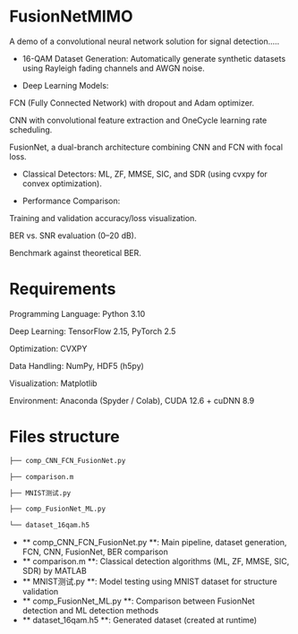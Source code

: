# FusionNetMIMO
A demo of a convolutional neural network solution for signal detection.....

- 16-QAM Dataset Generation: Automatically generate synthetic datasets using Rayleigh fading channels and AWGN noise.

- Deep Learning Models:

FCN (Fully Connected Network) with dropout and Adam optimizer.

CNN with convolutional feature extraction and OneCycle learning rate scheduling.

FusionNet, a dual-branch architecture combining CNN and FCN with focal loss.

- Classical Detectors: ML, ZF, MMSE, SIC, and SDR (using cvxpy for convex optimization).

- Performance Comparison:

Training and validation accuracy/loss visualization.

BER vs. SNR evaluation (0–20 dB).

Benchmark against theoretical BER.

# Requirements
Programming Language: Python 3.10

Deep Learning: TensorFlow 2.15, PyTorch 2.5

Optimization: CVXPY

Data Handling: NumPy, HDF5 (h5py)

Visualization: Matplotlib

Environment: Anaconda (Spyder / Colab), CUDA 12.6 + cuDNN 8.9

# Files structure

```bash
├── comp_CNN_FCN_FusionNet.py      

├── comparison.m                

├── MNIST测试.py                    

├── comp_FusionNet_ML.py    

└── dataset_16qam.h5     
```
- ** comp_CNN_FCN_FusionNet.py **: Main pipeline, dataset generation, FCN, CNN, FusionNet, BER comparison
- ** comparison.m **: Classical detection algorithms (ML, ZF, MMSE, SIC, SDR) by MATLAB
- ** MNIST测试.py **: Model testing using MNIST dataset for structure validation
- ** comp_FusionNet_ML.py **: Comparison between FusionNet detection and ML detection methods
- ** dataset_16qam.h5 **: Generated dataset (created at runtime)



